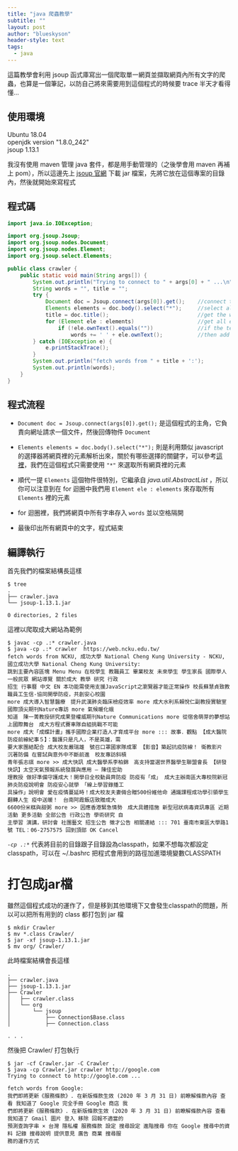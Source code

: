 ```yaml
---
title: "java 爬蟲教學"
subtitle: ""
layout: post
author: "blueskyson"
header-style: text
tags:
  - java
---
```


這篇教學會利用 jsoup 函式庫寫出一個爬取單一網頁並擷取網頁內所有文字的爬蟲，也算是一個筆記，以防自己將來需要用到這個程式的時候要 trace 半天才看得懂...

## 使用環境

Ubuntu 18.04  
openjdk version "1.8.0_242"  
jsoup 1.13.1

我沒有使用 maven 管理 java 套件，都是用手動管理的（之後學會用 maven 再補上 pom），所以這邊先上 [jsoup 官網](https://jsoup.org/download) 下載 jar 檔案，先將它放在這個專案的目錄內，然後就開始來寫程式

## 程式碼

```java
import java.io.IOException;

import org.jsoup.Jsoup;
import org.jsoup.nodes.Document;
import org.jsoup.nodes.Element;
import org.jsoup.select.Elements;

public class crawler {
    public static void main(String args[]) {
        System.out.println("Trying to connect to " + args[0] + " ...\n");
        String words = "", title = "";
        try {
            Document doc = Jsoup.connect(args[0]).get();    //connect to the link
            Elements elements = doc.body().select("*");     //select all elements in the website's body
            title = doc.title();                            //get the website's title
            for (Element ele : elements)                    //get all elements
                if (!ele.ownText().equals(""))              //if the text in a element is not ""
                    words += ' ' + ele.ownText();           //then add it to words
        } catch (IOException e) {
            e.printStackTrace();
        }
        System.out.println("fetch words from " + title + ':');
        System.out.println(words);
    }
}
```

## 程式流程

* `Document doc = Jsoup.connect(args[0]).get();` 是這個程式的主角，它負責向網址請求一個文件，然後回傳物件 `Document` 

* `Elements elements = doc.body().select("*");` 則是利用類似 javascript 的選擇器將網頁裡的元素解析出來，關於有哪些選擇的關鍵字，可以參考[這裡](https://jsoup.org/cookbook/extracting-data/selector-syntax)，我們在這個程式只需要使用 `"*"` 來選取所有網頁裡的元素

* 順代一提 `Elements` 這個物件很特別，它繼承自 *java.util.AbstractList* ，所以你可以注意到在 for 迴圈中我們用 `Element ele : elements` 來存取所有 `Elements` 裡的元素

* for 迴圈裡，我們將網頁中所有字串存入 `words` 並以空格隔開

* 最後印出所有網頁中的文字，程式結束

## 編譯執行

首先我們的檔案結構長這樣

```non
$ tree
.
├── crawler.java
└── jsoup-1.13.1.jar

0 directories, 2 files
```

這裡以爬取成大網站為範例

```non
$ javac -cp .:* crawler.java
$ java -cp .:* crawler  https://web.ncku.edu.tw/
fetch words from NCKU, 成功大學 National Cheng Kung University - NCKU, 國立成功大學 National Cheng Kung University:
跳到主要內容區塊 Menu Menu 在校學生 教職員工 畢業校友 未來學生 學生家長 國際學人 一般民眾 網站導覽 關於成大 教學 研究 行政 
招生 行事曆 中文 EN 本功能需使用支援JavaScript之瀏覽器才能正常操作 校長蘇慧貞致教職員工生信-協同開學防疫，共創安心校園 
more 成大導入智慧醫療　提升武漢肺炎臨床檢疫效率 more 成大水利系賴悅仁副教授實驗室　　國際頂尖期刊Nature專訪 more 氣候暖化蛾
知道　陳一菁教授研究成果登權威期刊Nature Communications more 從宿舍萌芽的夢想站上國際舞台　成大方程式賽車隊自組挑戰不可能 
more 成大「成蝶計畫」攜手國際企業打造人才育成平台 more ::: 故事．觀點 【成大醫院防疫前線紀事５】：醫護只是凡人，不是英雄，需
要大家團結配合 成大校友嚴瑞雄　號召口罩國家隊成軍 【影音】築起抗疫防線！ 衛教影片 沉著防備 在嘗試與意外中不斷前進　校友專訪斜槓
青年張志祺 more >> 成大快訊 成大醫學系李柏錦　高支持當選世界醫學生聯盟會長 【研發快訊】太空天氣預報系統發展與應用 – 陳佳宏助
理教授 做好準備守護成大！開學日全校動員齊防疫 防疫有「成」 成大主辦南區大專校院新冠肺炎防疫說明會 防疫安心就學　「線上學習錄播工
具操作」說明會 愛在疫情蔓延時！成大校友夫妻倆合贈500份維他命 通識課程成功學引領學生翻轉人生 疫中送暖！　台南阿霞飯店致贈成大
6600份米糕與甜粥 more >> 因應香港緊急情勢　成大具體措施 新型冠狀病毒資訊專區 近期活動 更多活動 全部公告 行政公告 學術研究 自
主學習 演講，研討會 社團藝文 招生公告 徵才公告 相關連結 ::: 701 臺南市東區大學路1號 TEL：06-2757575 回到頂部 OK Cancel
```

*`-cp .:*`* 代表將目前的目錄跟子目錄設為classpath，如果不想每次都設定classpath，可以在 ~/.bashrc 把程式會用到的路徑加進環境變數CLASSPATH

# 打包成jar檔

雖然這個程式成功的運作了，但是移到其他環境下又會發生classpath的問題，所以可以把所有用到的 class 都打包到 jar 檔

```non
$ mkdir Crawler
$ mv *.class Crawler/
$ jar -xf jsoup-1.13.1.jar
$ mv org/ Crawler/
```

此時檔案結構會長這樣

```non
.
├── crawler.java
├── jsoup-1.13.1.jar
├── Crawler
│   ├── crawler.class
│   └── org
│       └── jsoup
│           ├── Connection$Base.class
│           ├── Connection.class

. . .
```

然後把 Crawler/ 打包執行

```non
$ jar -cf Crawler.jar -C Crawler .
$ java -cp Crawler.jar crawler http://google.com
Trying to connect to http://google.com ...

fetch words from Google:
我們即將更新《服務條款》. 在新版條款生效 (2020 年 3 月 31 日) 前瞭解條款內容 查看 我知道了 Google 完全手冊 Google 商店 我
們即將更新《服務條款》. 在新版條款生效 (2020 年 3 月 31 日) 前瞭解條款內容 查看 我知道了 Gmail 圖片 登入 移除 回報不適當的
預測查詢字串 × 台灣 隱私權 服務條款 設定 搜尋設定 進階搜尋 你在 Google 搜尋中的資料 記錄 搜尋說明 提供意見 廣告 商業 搜尋服
務的運作方式
```
